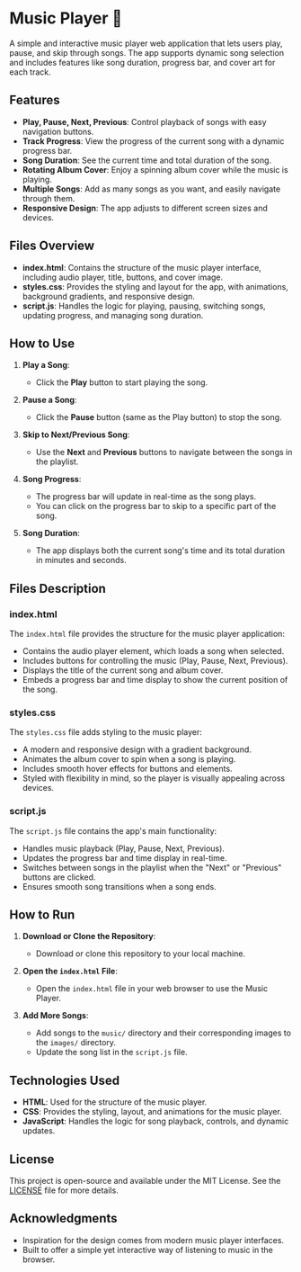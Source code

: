 # Music Player 🎵

A simple and interactive music player web application that lets users play, pause, and skip through songs. The app supports dynamic song selection and includes features like song duration, progress bar, and cover art for each track.

## Features

- **Play, Pause, Next, Previous**: Control playback of songs with easy navigation buttons.
- **Track Progress**: View the progress of the current song with a dynamic progress bar.
- **Song Duration**: See the current time and total duration of the song.
- **Rotating Album Cover**: Enjoy a spinning album cover while the music is playing.
- **Multiple Songs**: Add as many songs as you want, and easily navigate through them.
- **Responsive Design**: The app adjusts to different screen sizes and devices.

## Files Overview

- **index.html**: Contains the structure of the music player interface, including audio player, title, buttons, and cover image.
- **styles.css**: Provides the styling and layout for the app, with animations, background gradients, and responsive design.
- **script.js**: Handles the logic for playing, pausing, switching songs, updating progress, and managing song duration.

## How to Use

1. **Play a Song**:
   - Click the **Play** button to start playing the song.
   
2. **Pause a Song**:
   - Click the **Pause** button (same as the Play button) to stop the song.
   
3. **Skip to Next/Previous Song**:
   - Use the **Next** and **Previous** buttons to navigate between the songs in the playlist.

4. **Song Progress**:
   - The progress bar will update in real-time as the song plays.
   - You can click on the progress bar to skip to a specific part of the song.

5. **Song Duration**:
   - The app displays both the current song's time and its total duration in minutes and seconds.

## Files Description

### index.html

The `index.html` file provides the structure for the music player application:
- Contains the audio player element, which loads a song when selected.
- Includes buttons for controlling the music (Play, Pause, Next, Previous).
- Displays the title of the current song and album cover.
- Embeds a progress bar and time display to show the current position of the song.

### styles.css

The `styles.css` file adds styling to the music player:
- A modern and responsive design with a gradient background.
- Animates the album cover to spin when a song is playing.
- Includes smooth hover effects for buttons and elements.
- Styled with flexibility in mind, so the player is visually appealing across devices.

### script.js

The `script.js` file contains the app's main functionality:
- Handles music playback (Play, Pause, Next, Previous).
- Updates the progress bar and time display in real-time.
- Switches between songs in the playlist when the "Next" or "Previous" buttons are clicked.
- Ensures smooth song transitions when a song ends.

## How to Run

1. **Download or Clone the Repository**:
   - Download or clone this repository to your local machine.

2. **Open the `index.html` File**:
   - Open the `index.html` file in your web browser to use the Music Player.

3. **Add More Songs**:
   - Add songs to the `music/` directory and their corresponding images to the `images/` directory.
   - Update the song list in the `script.js` file.

## Technologies Used

- **HTML**: Used for the structure of the music player.
- **CSS**: Provides the styling, layout, and animations for the music player.
- **JavaScript**: Handles the logic for song playback, controls, and dynamic updates.

## License

This project is open-source and available under the MIT License. See the [LICENSE](LICENSE) file for more details.

## Acknowledgments

- Inspiration for the design comes from modern music player interfaces.
- Built to offer a simple yet interactive way of listening to music in the browser.
